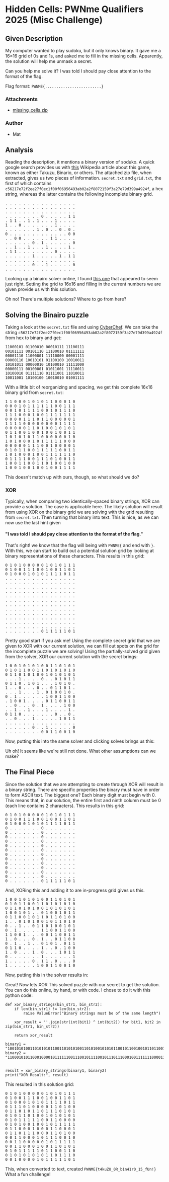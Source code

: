 # Hidden Cells: PWNme Qualifiers 2025 (Misc Challenge)
## Given Description
My computer wanted to play sudoku, but it only knows binary.
It gave me a 16×16 grid of 0s and 1s, and asked me to fill in the missing cells.
Apparently, the solution will help me unmask a secret.

Can you help me solve it? I was told I should pay close attention to the format of the flag.

Flag format: `PWNME{.........................}`
### Attachments
- [missing_cells.zip](attachments/Missing_cells.zip)

### Author
- Mat

## Analysis

Reading the description, it mentions a binary version of soduko. A quick google search provides us with [this](https://en.wikipedia.org/wiki/Takuzu) Wikipedia article about this game, known as either Takuzu, Binario, or others.
The attached zip file, when extracted, gives us two pieces of information. `secret.txt` and `grid.txt`, the first of which contains `c56217e72f2ee27f0ec1f00f06956493ab02a2f8072159f3a27e79d399a4924f`, a hex string, whereas the latter contains the following incomplete binary grid.
```
. . . . . . . . . . . . . . . .
. . . . . . . . . . . . . . . .
. . . . . . . . . . . . . . . .
. . . . . . . . 0 . . . . . 1 1
. 1 1 . . 1 . 1 . . . 1 . . . .
1 . . 0 . . . . . . . 1 . . . .
. . . . . . . 1 . 0 . . 0 . 0 .
0 . . . . . . . . . . . . . 0 0
. . 0 0 . . . . . . 1 1 . . . .
. . . . . . 0 . 1 . . . . . . 0
. . 1 . . 1 . . . 1 . . . . 1 .
. 1 1 . . . . . . . . 0 . . . .
. . . . . . 1 . . . . . 1 . 1 1
. . . . . . . . . . . . . . . .
. . . . . . 0 . . 1 . . . . . 0
. . . . . . . . . . . . . . . . 
```
Looking up a binairo solver online, I found [this one](https://binarypuzzle.nl/) that appeared to seem just right. Setting the grid to 16x16 and filling in the current numbers we are given provide us with this solution.

Oh no! There's multiple solutions? Where to go from here?
## Solving the Binairo puzzle
Taking a look at the `secret.txt` file and using [CyberChef](https://gchq.github.io/CyberChef/). We can take the string `c56217e72f2ee27f0ec1f00f06956493ab02a2f8072159f3a27e79d399a4924f` from hex to binary and get: 
```
11000101 01100010 00010111 11100111
00101111 00101110 11100010 01111111
00001110 11000001 11110000 00001111
00000110 10010101 01100100 10010011
10101011 00000010 10100010 11111000
00000111 00100001 01011001 11110011
10100010 01111110 01111001 11010011
10011001 10100100 10010010 01001111
```
With a little bit of reorganizing and spacing, we get this complete 16x16 binary grid from `secret.txt`:
```
1 1 0 0 0 1 0 1 0 1 1 0 0 0 1 0 
0 0 0 1 0 1 1 1 1 1 1 0 0 1 1 1 
0 0 1 0 1 1 1 1 0 0 1 0 1 1 1 0 
1 1 1 0 0 0 1 0 0 1 1 1 1 1 1 1 
0 0 0 0 1 1 1 0 1 1 0 0 0 0 0 1 
1 1 1 1 0 0 0 0 0 0 0 0 1 1 1 1 
0 0 0 0 0 1 1 0 1 0 0 1 0 1 0 1 
0 1 1 0 0 1 0 0 1 0 0 1 0 0 1 1 
1 0 1 0 1 0 1 1 0 0 0 0 0 0 1 0 
1 0 1 0 0 0 1 0 1 1 1 1 1 0 0 0 
0 0 0 0 0 1 1 1 0 0 1 0 0 0 0 1 
0 1 0 1 1 0 0 1 1 1 1 1 0 0 1 1 
1 0 1 0 0 0 1 0 0 1 1 1 1 1 1 0 
0 1 1 1 1 0 0 1 1 1 0 1 0 0 1 1 
1 0 0 1 1 0 0 1 1 0 1 0 0 1 0 0 
1 0 0 1 0 0 1 0 0 1 0 0 1 1 1 1
```
This doesn't match up with ours, though, so what should we do?
### XOR
Typically, when comparing two identically-spaced binary strings, XOR can provide a solution. The case is applicable here.
The likely solution will result from using XOR on the binary grid we are solving with the grid resulting from `secret.txt`. Then turning that binary into text.
This is nice, as we can now use the last hint given
#### "I was told I should pay close attention to the format of the flag."
That's right! we know that the flag will being with `PWNME{` and end with `}`.
With this, we can start to build out a potential solution grid by looking at binary representations of these characters. This results in this grid:
```
0 1 0 1 0 0 0 0 0 1 0 1 0 1 1 1
0 1 0 0 1 1 1 0 0 1 0 0 1 1 0 1
0 1 0 0 0 1 0 1 0 1 1 1 1 0 1 1
. . . . . . . . . . . . . . . .
. . . . . . . . . . . . . . . .
. . . . . . . . . . . . . . . .
. . . . . . . . . . . . . . . .
. . . . . . . . . . . . . . . .
. . . . . . . . . . . . . . . .
. . . . . . . . . . . . . . . .
. . . . . . . . . . . . . . . .
. . . . . . . . . . . . . . . .
. . . . . . . . . . . . . . . .
. . . . . . . . . . . . . . . .
. . . . . . . . . . . . . . . .
. . . . . . . . 0 1 1 1 1 1 0 1
```
Pretty good start if you ask me!
Using the complete secret grid that we are given to XOR with our current solution, we can fill out spots on the grid for the incomplete puzzle we are solving!
Using the partially-solved grid given from the solver, XOR our current solution with the secret brings:
```
1 0 0 1 0 1 0 1 0 0 1 1 0 1 0 1
0 1 0 1 1 0 0 1 1 0 1 0 1 0 1 0
0 1 1 0 1 0 1 0 0 1 0 1 0 1 0 1
. . . 1 . . . . 0 . . 0 1 0 1 1
0 1 1 0 . 1 0 1 . . . 1 0 1 0 .
1 . . 0 . . . 0 . . 0 1 1 0 1 .
. . . 1 . . . 1 . 0 1 0 0 1 0 .
0 . 1 . . . . . . 1 0 0 1 1 0 0
. 1 0 0 1 . . . . 0 1 1 0 0 1 1
. . 0 . . . 0 . 1 . . . . 1 0 0
. . 1 . . 1 . . . 1 . . . . 1 .
0 1 1 0 . . . . . . . 0 . . 0 .
. . 0 . . . 1 . . . . . 1 0 1 1
. . . . . . . . . . . . . . . .
. . . . . . 0 . . 1 . . . . . 0
. . . . . . . . 0 0 1 1 0 0 1 0
```
Now, putting this into the same solver and clicking solves brings us this:

Uh oh! It seems like we're still not done. What other assumptions can we make?
## The Final Piece
Since the solution that we are attempting to create through XOR will result in a binary string. There are specific properties the binary must have in order to form ASCII text.
The biggest one? Each binary digit must begin with 0.
This means that, in our solution, the entire first and ninth column must be 0 (each line contains 2 characters).
This results in this grid:
```
0 1 0 1 0 0 0 0 0 1 0 1 0 1 1 1
0 1 0 0 1 1 1 0 0 1 0 0 1 1 0 1
0 1 0 0 0 1 0 1 0 1 1 1 1 0 1 1
0 . . . . . . . 0 . . . . . . .
0 . . . . . . . 0 . . . . . . .
0 . . . . . . . 0 . . . . . . .
0 . . . . . . . 0 . . . . . . .
0 . . . . . . . 0 . . . . . . .
0 . . . . . . . 0 . . . . . . .
0 . . . . . . . 0 . . . . . . .
0 . . . . . . . 0 . . . . . . .
0 . . . . . . . 0 . . . . . . .
0 . . . . . . . 0 . . . . . . .
0 . . . . . . . 0 . . . . . . .
0 . . . . . . . 0 . . . . . . .
0 . . . . . . . 0 1 1 1 1 1 0 1
```
And, XORing this and adding it to are in-progress grid gives us this.
```
1 0 0 1 0 1 0 1 0 0 1 1 0 1 0 1
0 1 0 1 1 0 0 1 1 0 1 0 1 0 1 0
0 1 1 0 1 0 1 0 0 1 0 1 0 1 0 1
1 0 0 1 0 1 . . 0 1 0 0 1 0 1 1
0 1 1 0 0 1 0 1 1 0 1 1 0 1 0 0
1 . . 0 1 0 1 0 0 1 0 1 1 0 1 0
0 . . 1 . . 0 1 1 0 1 0 0 1 0 1
0 . 1 . . . . . 1 1 0 0 1 1 0 0
1 1 0 0 1 . . . 0 0 1 1 0 0 1 1
1 . 0 . . . 0 . 1 . . 0 1 1 0 0
0 . 1 . . 1 . . 0 1 0 1 . 0 1 1
0 1 1 0 . . . . 1 . . 0 . 1 0 0
1 . 0 . . . 1 . 0 . . . 1 0 1 1
0 . . . . . . . 1 . . . . . . 1
1 . . . . . 0 . 1 1 . 0 . . . 0
1 . . . . . . 1 0 0 1 1 0 0 1 0
```
Now, putting this in the solver results in:

Great! Now lets XOR This solved puzzle with our secret to get the solution. You can do this online, by hand, or with code.
I chose to do it with this python code:
```
def xor_binary_strings(bin_str1, bin_str2):
    if len(bin_str1) != len(bin_str2):
        raise ValueError("Binary strings must be of the same length")
    
    xor_result = ''.join(str(int(bit1) ^ int(bit2)) for bit1, bit2 in zip(bin_str1, bin_str2))
    
    return xor_result

binary1 = "1001010100110101010110011010101001101010010101011001011001001011011001011011010010101010010110100101100110100101001101101100110011001001001100111100110011001100001101100101001101101001101011001001001101001011001001101011010111001100110010101011001100110010"
binary2 = "1100010101100010000101111110011100101111001011101110001001111111000011101100000111110000000011110000011010010101011001001001001110101011000000101010001011111000000001110010000101011001111100111010001001111110011110011101001110011001101001001001001001001111"


result = xor_binary_strings(binary1, binary2)
print("XOR Result:", result)
```
This resulted in this solution grid:
```
0 1 0 1 0 0 0 0 0 1 0 1 0 1 1 1
0 1 0 0 1 1 1 0 0 1 0 0 1 1 0 1
0 1 0 0 0 1 0 1 0 1 1 1 1 0 1 1
0 1 1 1 0 1 0 0 0 0 1 1 0 1 0 0
0 1 1 0 1 0 1 1 0 1 1 1 0 1 0 1
0 1 0 1 1 0 1 0 0 1 0 1 0 1 0 1
0 1 0 1 1 1 1 1 0 0 1 1 0 0 0 0
0 1 0 1 0 0 1 0 0 1 0 1 1 1 1 1
0 1 1 0 0 0 1 0 0 0 1 1 0 0 0 1
0 1 1 0 1 1 1 0 0 0 1 1 0 1 0 0
0 0 1 1 0 0 0 1 0 1 1 1 0 0 1 0
0 0 1 1 0 0 0 0 0 1 0 1 1 1 1 1
0 0 1 1 0 0 0 1 0 0 1 1 0 1 0 1
0 1 0 1 1 1 1 1 0 1 1 0 0 1 1 0
0 1 0 1 0 1 0 1 0 1 1 0 1 1 1 0
0 0 1 0 0 0 0 1 0 1 1 1 1 1 0 1
```
This, when converted to text, created `PWNME{t4kuZU_0R_b1n41r0_15_fUn!}`
What a fun challenge!




